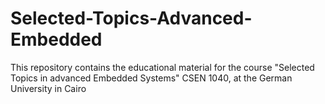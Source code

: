 Selected-Topics-Advanced-Embedded
=================================

This repository contains the educational material for the course "Selected Topics in advanced Embedded Systems" CSEN 1040, at the German University in Cairo
